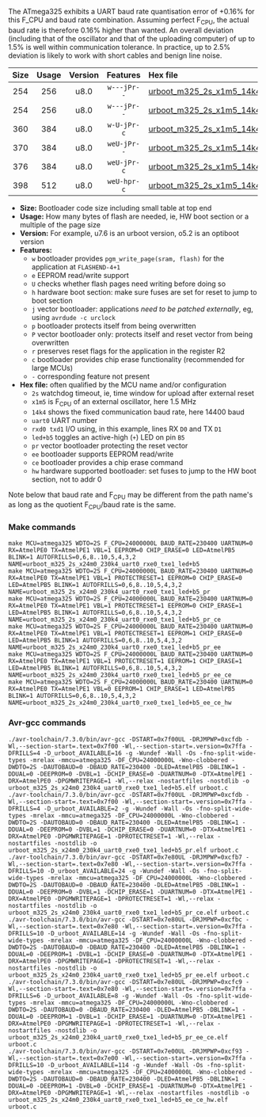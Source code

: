 The ATmega325 exhibits a UART baud rate quantisation error of +0.16% for this F_CPU and baud rate combination. Assuming perfect F<sub>CPU</sub>, the actual baud rate is therefore 0.16% higher than wanted. An overall deviation (including that of the oscillator and that of the uploading computer) of up to 1.5% is well within communication tolerance. In practice, up to 2.5% deviation is likely to work with short cables and benign line noise.

|Size|Usage|Version|Features|Hex file|
|:-:|:-:|:-:|:-:|:--|
|254|256|u8.0|`w---jPr--`|[urboot_m325_2s_x1m5_14k4_uart0_rxe0_txe1_led+b5.hex](https://raw.githubusercontent.com/stefanrueger/urboot.hex/main/mcus/atmega325/watchdog_2_s/external_oscillator_x/%2B1m500000_hz/%2B%2B14k4_baud/uart0_rxe0_txe1/led%2Bb5/urboot_m325_2s_x1m5_14k4_uart0_rxe0_txe1_led%2Bb5.hex)|
|254|256|u8.0|`w---jPr--`|[urboot_m325_2s_x1m5_14k4_uart0_rxe0_txe1_led+b5_pr.hex](https://raw.githubusercontent.com/stefanrueger/urboot.hex/main/mcus/atmega325/watchdog_2_s/external_oscillator_x/%2B1m500000_hz/%2B%2B14k4_baud/uart0_rxe0_txe1/led%2Bb5/urboot_m325_2s_x1m5_14k4_uart0_rxe0_txe1_led%2Bb5_pr.hex)|
|360|384|u8.0|`w-U-jPr-c`|[urboot_m325_2s_x1m5_14k4_uart0_rxe0_txe1_led+b5_pr_ce.hex](https://raw.githubusercontent.com/stefanrueger/urboot.hex/main/mcus/atmega325/watchdog_2_s/external_oscillator_x/%2B1m500000_hz/%2B%2B14k4_baud/uart0_rxe0_txe1/led%2Bb5/urboot_m325_2s_x1m5_14k4_uart0_rxe0_txe1_led%2Bb5_pr_ce.hex)|
|370|384|u8.0|`weU-jPr--`|[urboot_m325_2s_x1m5_14k4_uart0_rxe0_txe1_led+b5_pr_ee.hex](https://raw.githubusercontent.com/stefanrueger/urboot.hex/main/mcus/atmega325/watchdog_2_s/external_oscillator_x/%2B1m500000_hz/%2B%2B14k4_baud/uart0_rxe0_txe1/led%2Bb5/urboot_m325_2s_x1m5_14k4_uart0_rxe0_txe1_led%2Bb5_pr_ee.hex)|
|376|384|u8.0|`weU-jPr-c`|[urboot_m325_2s_x1m5_14k4_uart0_rxe0_txe1_led+b5_pr_ee_ce.hex](https://raw.githubusercontent.com/stefanrueger/urboot.hex/main/mcus/atmega325/watchdog_2_s/external_oscillator_x/%2B1m500000_hz/%2B%2B14k4_baud/uart0_rxe0_txe1/led%2Bb5/urboot_m325_2s_x1m5_14k4_uart0_rxe0_txe1_led%2Bb5_pr_ee_ce.hex)|
|398|512|u8.0|`weU-hpr-c`|[urboot_m325_2s_x1m5_14k4_uart0_rxe0_txe1_led+b5_ee_ce_hw.hex](https://raw.githubusercontent.com/stefanrueger/urboot.hex/main/mcus/atmega325/watchdog_2_s/external_oscillator_x/%2B1m500000_hz/%2B%2B14k4_baud/uart0_rxe0_txe1/led%2Bb5/urboot_m325_2s_x1m5_14k4_uart0_rxe0_txe1_led%2Bb5_ee_ce_hw.hex)|

- **Size:** Bootloader code size including small table at top end
- **Usage:** How many bytes of flash are needed, ie, HW boot section or a multiple of the page size
- **Version:** For example, u7.6 is an urboot version, o5.2 is an optiboot version
- **Features:**
  + `w` bootloader provides `pgm_write_page(sram, flash)` for the application at `FLASHEND-4+1`
  + `e` EEPROM read/write support
  + `U` checks whether flash pages need writing before doing so
  + `h` hardware boot section: make sure fuses are set for reset to jump to boot section
  + `j` vector bootloader: applications *need to be patched externally*, eg, using `avrdude -c urclock`
  + `p` bootloader protects itself from being overwritten
  + `P` vector bootloader only: protects itself and reset vector from being overwritten
  + `r` preserves reset flags for the application in the register R2
  + `c` bootloader provides chip erase functionality (recommended for large MCUs)
  + `-` corresponding feature not present
- **Hex file:** often qualified by the MCU name and/or configuration
  + `2s` watchdog timeout, ie, time window for upload after external reset
  + `x1m5` is F<sub>CPU</sub> of an external oscillator, here 1.5 MHz
  + `14k4` shows the fixed communication baud rate, here 14400 baud
  + `uart0` UART number
  + `rxd0 txd1` I/O using, in this example, lines RX `D0` and TX `D1`
  + `led+b5` toggles an active-high (`+`) LED on pin `B5`
  + `pr` vector bootloader protecting the reset vector
  + `ee` bootloader supports EEPROM read/write
  + `ce` bootloader provides a chip erase command
  + `hw` hardware supported bootloader: set fuses to jump to the HW boot section, not to addr 0


Note below that baud rate and F<sub>CPU</sub> may be different from the path name's as long as the quotient F<sub>CPU</sub>/baud rate is the same.

### Make commands
```
make MCU=atmega325 WDTO=2S F_CPU=24000000L BAUD_RATE=230400 UARTNUM=0 RX=AtmelPE0 TX=AtmelPE1 VBL=1 EEPROM=0 CHIP_ERASE=0 LED=AtmelPB5 BLINK=1 AUTOFRILLS=0,6,8..10,5,4,3,2 NAME=urboot_m325_2s_x24m0_230k4_uart0_rxe0_txe1_led+b5
make MCU=atmega325 WDTO=2S F_CPU=24000000L BAUD_RATE=230400 UARTNUM=0 RX=AtmelPE0 TX=AtmelPE1 VBL=1 PROTECTRESET=1 EEPROM=0 CHIP_ERASE=0 LED=AtmelPB5 BLINK=1 AUTOFRILLS=0,6,8..10,5,4,3,2 NAME=urboot_m325_2s_x24m0_230k4_uart0_rxe0_txe1_led+b5_pr
make MCU=atmega325 WDTO=2S F_CPU=24000000L BAUD_RATE=230400 UARTNUM=0 RX=AtmelPE0 TX=AtmelPE1 VBL=1 PROTECTRESET=1 EEPROM=0 CHIP_ERASE=1 LED=AtmelPB5 BLINK=1 AUTOFRILLS=0,6,8..10,5,4,3,2 NAME=urboot_m325_2s_x24m0_230k4_uart0_rxe0_txe1_led+b5_pr_ce
make MCU=atmega325 WDTO=2S F_CPU=24000000L BAUD_RATE=230400 UARTNUM=0 RX=AtmelPE0 TX=AtmelPE1 VBL=1 PROTECTRESET=1 EEPROM=1 CHIP_ERASE=0 LED=AtmelPB5 BLINK=1 AUTOFRILLS=0,6,8..10,5,4,3,2 NAME=urboot_m325_2s_x24m0_230k4_uart0_rxe0_txe1_led+b5_pr_ee
make MCU=atmega325 WDTO=2S F_CPU=24000000L BAUD_RATE=230400 UARTNUM=0 RX=AtmelPE0 TX=AtmelPE1 VBL=1 PROTECTRESET=1 EEPROM=1 CHIP_ERASE=1 LED=AtmelPB5 BLINK=1 AUTOFRILLS=0,6,8..10,5,4,3,2 NAME=urboot_m325_2s_x24m0_230k4_uart0_rxe0_txe1_led+b5_pr_ee_ce
make MCU=atmega325 WDTO=2S F_CPU=24000000L BAUD_RATE=230400 UARTNUM=0 RX=AtmelPE0 TX=AtmelPE1 VBL=0 EEPROM=1 CHIP_ERASE=1 LED=AtmelPB5 BLINK=1 AUTOFRILLS=0,6,8..10,5,4,3,2 NAME=urboot_m325_2s_x24m0_230k4_uart0_rxe0_txe1_led+b5_ee_ce_hw
```

### Avr-gcc commands
```
./avr-toolchain/7.3.0/bin/avr-gcc -DSTART=0x7f00UL -DRJMPWP=0xcfdb -Wl,--section-start=.text=0x7f00 -Wl,--section-start=.version=0x7ffa -DFRILLS=4 -D_urboot_AVAILABLE=16 -g -Wundef -Wall -Os -fno-split-wide-types -mrelax -mmcu=atmega325 -DF_CPU=24000000L -Wno-clobbered -DWDTO=2S -DAUTOBAUD=0 -DBAUD_RATE=230400 -DLED=AtmelPB5 -DBLINK=1 -DDUAL=0 -DEEPROM=0 -DVBL=1 -DCHIP_ERASE=0 -DUARTNUM=0 -DTX=AtmelPE1 -DRX=AtmelPE0 -DPGMWRITEPAGE=1 -Wl,--relax -nostartfiles -nostdlib -o urboot_m325_2s_x24m0_230k4_uart0_rxe0_txe1_led+b5.elf urboot.c
./avr-toolchain/7.3.0/bin/avr-gcc -DSTART=0x7f00UL -DRJMPWP=0xcfdb -Wl,--section-start=.text=0x7f00 -Wl,--section-start=.version=0x7ffa -DFRILLS=4 -D_urboot_AVAILABLE=2 -g -Wundef -Wall -Os -fno-split-wide-types -mrelax -mmcu=atmega325 -DF_CPU=24000000L -Wno-clobbered -DWDTO=2S -DAUTOBAUD=0 -DBAUD_RATE=230400 -DLED=AtmelPB5 -DBLINK=1 -DDUAL=0 -DEEPROM=0 -DVBL=1 -DCHIP_ERASE=0 -DUARTNUM=0 -DTX=AtmelPE1 -DRX=AtmelPE0 -DPGMWRITEPAGE=1 -DPROTECTRESET=1 -Wl,--relax -nostartfiles -nostdlib -o urboot_m325_2s_x24m0_230k4_uart0_rxe0_txe1_led+b5_pr.elf urboot.c
./avr-toolchain/7.3.0/bin/avr-gcc -DSTART=0x7e80UL -DRJMPWP=0xcfb7 -Wl,--section-start=.text=0x7e80 -Wl,--section-start=.version=0x7ffa -DFRILLS=10 -D_urboot_AVAILABLE=24 -g -Wundef -Wall -Os -fno-split-wide-types -mrelax -mmcu=atmega325 -DF_CPU=24000000L -Wno-clobbered -DWDTO=2S -DAUTOBAUD=0 -DBAUD_RATE=230400 -DLED=AtmelPB5 -DBLINK=1 -DDUAL=0 -DEEPROM=0 -DVBL=1 -DCHIP_ERASE=1 -DUARTNUM=0 -DTX=AtmelPE1 -DRX=AtmelPE0 -DPGMWRITEPAGE=1 -DPROTECTRESET=1 -Wl,--relax -nostartfiles -nostdlib -o urboot_m325_2s_x24m0_230k4_uart0_rxe0_txe1_led+b5_pr_ce.elf urboot.c
./avr-toolchain/7.3.0/bin/avr-gcc -DSTART=0x7e80UL -DRJMPWP=0xcfbc -Wl,--section-start=.text=0x7e80 -Wl,--section-start=.version=0x7ffa -DFRILLS=10 -D_urboot_AVAILABLE=14 -g -Wundef -Wall -Os -fno-split-wide-types -mrelax -mmcu=atmega325 -DF_CPU=24000000L -Wno-clobbered -DWDTO=2S -DAUTOBAUD=0 -DBAUD_RATE=230400 -DLED=AtmelPB5 -DBLINK=1 -DDUAL=0 -DEEPROM=1 -DVBL=1 -DCHIP_ERASE=0 -DUARTNUM=0 -DTX=AtmelPE1 -DRX=AtmelPE0 -DPGMWRITEPAGE=1 -DPROTECTRESET=1 -Wl,--relax -nostartfiles -nostdlib -o urboot_m325_2s_x24m0_230k4_uart0_rxe0_txe1_led+b5_pr_ee.elf urboot.c
./avr-toolchain/7.3.0/bin/avr-gcc -DSTART=0x7e80UL -DRJMPWP=0xcfc9 -Wl,--section-start=.text=0x7e80 -Wl,--section-start=.version=0x7ffa -DFRILLS=6 -D_urboot_AVAILABLE=8 -g -Wundef -Wall -Os -fno-split-wide-types -mrelax -mmcu=atmega325 -DF_CPU=24000000L -Wno-clobbered -DWDTO=2S -DAUTOBAUD=0 -DBAUD_RATE=230400 -DLED=AtmelPB5 -DBLINK=1 -DDUAL=0 -DEEPROM=1 -DVBL=1 -DCHIP_ERASE=1 -DUARTNUM=0 -DTX=AtmelPE1 -DRX=AtmelPE0 -DPGMWRITEPAGE=1 -DPROTECTRESET=1 -Wl,--relax -nostartfiles -nostdlib -o urboot_m325_2s_x24m0_230k4_uart0_rxe0_txe1_led+b5_pr_ee_ce.elf urboot.c
./avr-toolchain/7.3.0/bin/avr-gcc -DSTART=0x7e00UL -DRJMPWP=0xcf93 -Wl,--section-start=.text=0x7e00 -Wl,--section-start=.version=0x7ffa -DFRILLS=10 -D_urboot_AVAILABLE=114 -g -Wundef -Wall -Os -fno-split-wide-types -mrelax -mmcu=atmega325 -DF_CPU=24000000L -Wno-clobbered -DWDTO=2S -DAUTOBAUD=0 -DBAUD_RATE=230400 -DLED=AtmelPB5 -DBLINK=1 -DDUAL=0 -DEEPROM=1 -DVBL=0 -DCHIP_ERASE=1 -DUARTNUM=0 -DTX=AtmelPE1 -DRX=AtmelPE0 -DPGMWRITEPAGE=1 -Wl,--relax -nostartfiles -nostdlib -o urboot_m325_2s_x24m0_230k4_uart0_rxe0_txe1_led+b5_ee_ce_hw.elf urboot.c
```

